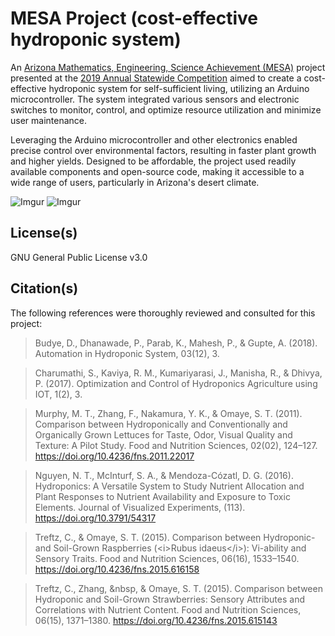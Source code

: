 # MESA Project (cost-effective hydroponic system)

An [Arizona Mathematics, Engineering, Science Achievement (MESA)](https://azmesa.arizona.edu/) project presented at the [2019 Annual Statewide Competition](https://youtu.be/jeQCyl0h-tA?si=duDbrjTiarAOMQ2x&t=2602) aimed to create a cost-effective hydroponic system for self-sufficient living, utilizing an Arduino microcontroller. The system integrated various sensors and electronic switches to monitor, control, and optimize resource utilization and minimize user maintenance.

Leveraging the Arduino microcontroller and other electronics enabled precise control over environmental factors, resulting in faster plant growth and higher yields. Designed to be affordable, the project used readily available components and open-source code, making it accessible to a wide range of users, particularly in Arizona's desert climate.

![Imgur](https://imgur.com/ggvMi6R.png)
![Imgur](https://imgur.com/II4g6Mx.png)

## License(s)

GNU General Public License v3.0


## Citation(s)

The following references were thoroughly reviewed and consulted for this project:

> Budye, D., Dhanawade, P., Parab, K., Mahesh, P., & Gupte, A. (2018). Automation in Hydroponic System, 03(12), 3.

> Charumathi, S., Kaviya, R. M., Kumariyarasi, J., Manisha, R., & Dhivya, P. (2017). Optimization and Control of Hydroponics Agriculture using IOT, 1(2), 3.

> Murphy, M. T., Zhang, F., Nakamura, Y. K., & Omaye, S. T. (2011). Comparison between Hydroponically and Conventionally and Organically Grown Lettuces for Taste, Odor, Visual Quality and Texture: A Pilot Study. Food and Nutrition Sciences, 02(02), 124–127. https://doi.org/10.4236/fns.2011.22017

> Nguyen, N. T., McInturf, S. A., & Mendoza-Cózatl, D. G. (2016). Hydroponics: A Versatile System to Study Nutrient Allocation and Plant Responses to Nutrient Availability and Exposure to Toxic Elements. Journal of Visualized Experiments, (113). https://doi.org/10.3791/54317

> Treftz, C., & Omaye, S. T. (2015). Comparison between Hydroponic- and Soil-Grown Raspberries (&lt;i&gt;Rubus idaeus&lt;/i&gt;): Vi-ability and Sensory Traits. Food and Nutrition Sciences, 06(16), 1533–1540. https://doi.org/10.4236/fns.2015.616158

> Treftz, C., Zhang, &nbsp, & Omaye, S. T. (2015). Comparison between Hydroponic and Soil-Grown Strawberries: Sensory Attributes and Correlations with Nutrient Content. Food and Nutrition Sciences, 06(15), 1371–1380. https://doi.org/10.4236/fns.2015.615143
